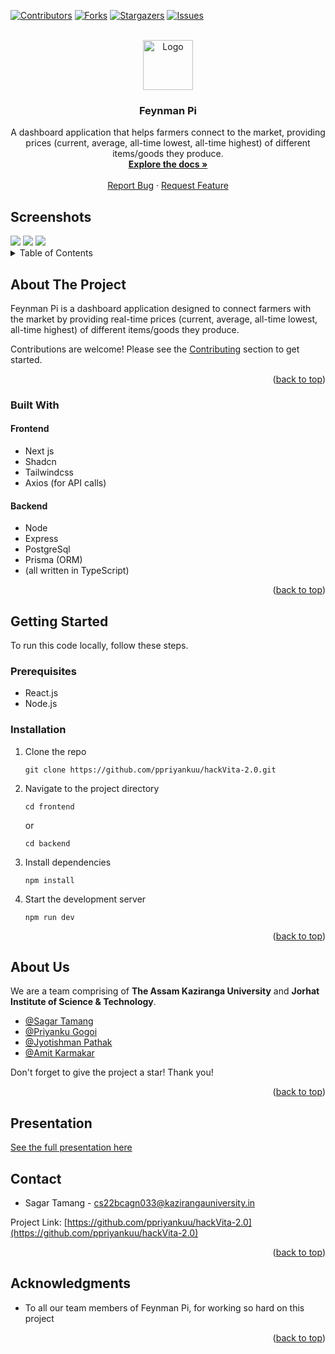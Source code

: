 <a name="readme-top"></a>

[![Contributors][contributors-shield]][contributors-url]
[![Forks][forks-shield]][forks-url]
[![Stargazers][stars-shield]][stars-url]
[![Issues][issues-shield]][issues-url]

<!-- PROJECT LOGO -->
<br />
<div align="center">
  <a href="https://github.com/ppriyankuu/hackVita-2.0">
    <img src="https://i.postimg.cc/5ywwyskR/Logo2-B-W-2.png" alt="Logo" width="80" height="80">
  </a>

<h3 align="center">Feynman Pi</h3>

  <p align="center">
    A dashboard application that helps farmers connect to the market, providing prices (current, average, all-time lowest, all-time highest) of different items/goods they produce.
    <br />
    <a href="https://github.com/ppriyankuu/hackVita-2.0/README.md"><strong>Explore the docs »</strong></a>
    <br />
    <br />
    <a href="https://github.com/ppriyankuu/hackVita-2.0/issues">Report Bug</a>
    ·
    <a href="https://github.com/ppriyankuu/hackVita-2.0/issues">Request Feature</a>
  </p>
</div>

## Screenshots

<img src="https://i.postimg.cc/Z5z8kz0z/Screenshot-2024-03-25-181153.png">
<img src="https://i.postimg.cc/HkBzsjxt/93a622b9-601d-4a70-a7e8-6a4db056ee53.jpg">
<img src="https://i.postimg.cc/WzQXMyrb/Screenshot-20240325-162859.png">

<details>
  <summary>Table of Contents</summary>
  <ol>
    <li>
      <a href="#about-the-project">About The Project</a>
      <ul>
        <li><a href="#built-with">Built With</a></li>
      </ul>
    </li>
    <li>
      <a href="#getting-started">Getting Started</a>
      <ul>
        <li><a href="#prerequisites">Prerequisites</a></li>
        <li><a href="#installation">Installation</a></li>
      </ul>
    </li>
    <li><a href="#usage">Usage</a></li>
    <li><a href="#roadmap">Roadmap</a></li>
    <li><a href="#about-us">About Us</a></li>
    <li><a href="#presentation">Presentation</a></li>
    <li><a href="#contact">Contact</a></li>
    <li><a href="#acknowledgments">Acknowledgments</a></li>
  </ol>
</details>

<!-- ABOUT THE PROJECT -->
## About The Project

Feynman Pi is a dashboard application designed to connect farmers with the market by providing real-time prices (current, average, all-time lowest, all-time highest) of different items/goods they produce.

Contributions are welcome! Please see the [Contributing](#contributing) section to get started.

<p align="right">(<a href="#readme-top">back to top</a>)</p>

### Built With

#### Frontend

* Next js
* Shadcn
* Tailwindcss
* Axios (for API calls)

#### Backend

* Node
* Express
* PostgreSql
* Prisma (ORM)
* (all written in TypeScript)

<p align="right">(<a href="#readme-top">back to top</a>)</p>

<!-- GETTING STARTED -->
## Getting Started

To run this code locally, follow these steps.

### Prerequisites

* React.js
* Node.js

### Installation

1. Clone the repo
    ```
    git clone https://github.com/ppriyankuu/hackVita-2.0.git
    ```

2. Navigate to the project directory
    ```
    cd frontend
    ```

    or
    
    ```
    cd backend
    ```

3. Install dependencies
    ```
    npm install
    ```

4. Start the development server
    ```
    npm run dev
    ```

<p align="right">(<a href="#readme-top">back to top</a>)</p>

<!-- About Us -->
## About Us

We are a team comprising of **The Assam Kaziranga University** and **Jorhat Institute of Science & Technology**.

- [@Sagar Tamang](https://www.github.com/SAGAR-TAMANG)
- [@Priyanku Gogoi](https://github.com/ppriyankuu)
- [@Jyotishman Pathak](https://www.github.com/Jyoti1368)
- [@Amit Karmakar](https://github.com/amitkarmakar)

Don't forget to give the project a star! Thank you!

<p align="right">(<a href="#readme-top">back to top</a>)</p>

<!-- PRESENTATION -->
## Presentation

[See the full presentation here](https://www.canva.com/design/DAGAN2E04Co/pA6n-gXue7A72xJd435Akw/edit?utm_content=DAGAN2E04Co&utm_campaign=designshare&utm_medium=link2&utm_source=sharebutton)

<!-- CONTACT -->
## Contact

* Sagar Tamang - cs22bcagn033@kazirangauniversity.in

Project Link: [https://github.com/ppriyankuu/hackVita-2.0](https://github.com/ppriyankuu/hackVita-2.0)

<p align="right">(<a href="#readme-top">back to top</a>)</p>

<!-- ACKNOWLEDGMENTS -->
## Acknowledgments

* To all our team members of Feynman Pi, for working so hard on this project

<p align="right">(<a href="#readme-top">back to top</a>)</p>

<!-- MARKDOWN LINKS & IMAGES -->
<!-- https://www.markdownguide.org/basic-syntax/#reference-style-links -->
[contributors-shield]: https://img.shields.io/github/contributors/ppriyankuu/hackVita-2.0?style=for-the-badge
[contributors-url]: https://github.com/ppriyankuu/hackVita-2.0/graphs/contributors
[forks-shield]: https://img.shields.io/github/forks/ppriyankuu/hackVita-2.0?style=for-the-badge
[forks-url]: https://github.com/ppriyankuu/hackVita-2.0/network/members
[stars-shield]: https://img.shields.io/github/stars/ppriyankuu/hackVita-2.0?style=for-the-badge
[stars-url]: https://github.com/ppriyankuu/hackVita-2.0/stargazers
[issues-shield]: https://img.shields.io/github/issues/ppriyankuu/hackVita-2.0?style=for-the-badge
[issues-url]: https://github.com/ppriyankuu/hackVita-2.0/issues
[license-shield]: https://img.shields.io/github/license/ppriyankuu/hackVita-2.0